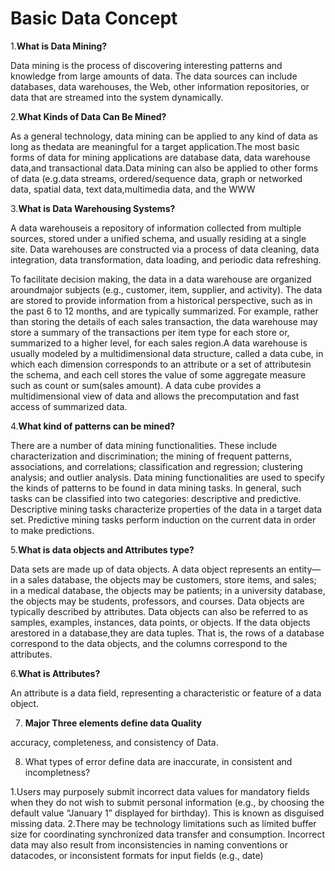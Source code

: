 
# Basic Data Concept

1.**What is Data Mining?**

Data mining is the process of discovering interesting patterns and knowledge from large amounts of data. The data sources can include databases, data
warehouses, the Web, other information repositories, or data that are streamed into the system dynamically.

2.**What Kinds of Data Can Be Mined?**
 
As a general technology, data mining can be applied to any kind of data as long as thedata are meaningful for a target application.The most basic forms of data for mining applications are database data, data warehouse data,and transactional data.Data mining can also be applied to other forms of data (e.g.data streams, ordered/sequence data, graph or networked data, spatial data, text data,multimedia data, and the WWW

3.**What is Data Warehousing Systems?**

A data warehouseis a repository of information collected from multiple sources, stored under a unified schema, and usually residing at a single site. Data warehouses are constructed via a process of data cleaning, data integration, data transformation, data loading, and periodic data refreshing. 

To facilitate decision making, the data in a data warehouse are organized aroundmajor subjects (e.g., customer, item, supplier, and activity). The data are stored to provide information from a historical perspective, such as in the past 6 to 12 months, and are typically summarized. For example, rather than storing the details of each sales transaction, the data warehouse may store a summary of the transactions per item type for each store or, summarized to a higher level, for each sales region.A data warehouse is usually modeled by a multidimensional data structure, called a
data cube, in which each dimension corresponds to an attribute or a set of attributesin the schema, and each cell stores the value of some aggregate measure such as count or sum(sales amount). A data cube provides a multidimensional view of data and allows
the precomputation and fast access of summarized data.

4.**What kind of patterns can be mined?**

There are a number of data mining functionalities. These include characterization
and discrimination; the mining of frequent patterns, associations, and correlations; classification and regression; clustering analysis; and outlier analysis. Data mining functionalities are used to specify the kinds of patterns to be found in data mining tasks. In general, such
tasks can be classified into two categories: descriptive and predictive. 
Descriptive mining tasks characterize properties of the data in a target data set.
Predictive mining tasks perform induction on the current data in order to make predictions.

5.**What is data objects and Attributes type?**

Data sets are made up of data objects. A data object represents an entity—in a sales database, the objects may be customers, store items, and sales; in a medical database, the objects may be patients; in a university database, the objects may be students, professors, and courses. 
Data objects are typically described by attributes. Data objects can also be referred to as samples, examples, instances, data points, or objects. If the data objects arestored in a database,they are data tuples. That is, the rows of a database correspond to the data objects, and the columns correspond to the attributes. 

 6.**What is Attributes?**

An attribute is a data field, representing a characteristic or feature of a data object.

7. **Major Three elements define data Quality**
 
 accuracy, completeness, and consistency of Data.
 
8. What types of error define data are inaccurate, in consistent and incompletness?
 
 1.Users may purposely submit incorrect data values for mandatory fields when they do not wish to submit personal information (e.g., by choosing
 the default value “January 1” displayed for birthday). This is known as disguised missing data.
 2.There may be technology limitations such as limited buffer size for coordinating synchronized data transfer and consumption. Incorrect data may also result from inconsistencies in naming conventions or datacodes, or inconsistent formats for input fields (e.g., date)
 
 

